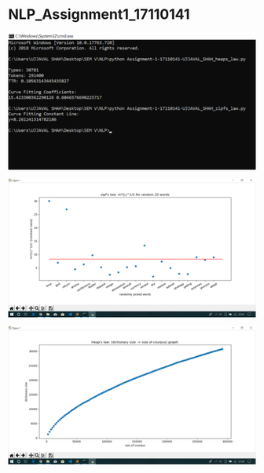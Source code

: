 # NLP_Assignment1_17110141

![Alt text](cmd.png?raw=true "Title")

![Alt text](zipf.png?raw=true "Title")

![Alt text](heap.png?raw=true "Title")
